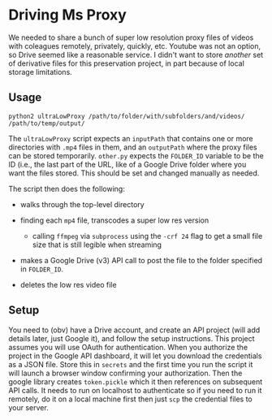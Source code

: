 # Driving Ms Proxy

We needed to share a bunch of super low resolution proxy files of videos with coleagues remotely, privately, quickly, etc. Youtube was not an option, so Drive seemed like a reasonable service. I didn't want to store *another* set of derivative files for this preservation project, in part because of local storage limitations. 


## Usage

`python2 ultraLowProxy /path/to/folder/with/subfolders/and/videos/ /path/to/temp/output/`

The `ultraLowProxy` script expects an `inputPath` that contains one or more directories with `.mp4` files in them, and an `outputPath` where the proxy files can be stored temporarily. `other.py` expects the `FOLDER_ID` variable to be the ID (i.e., the last part of the URL, like of a Google Drive folder where you want the files stored. This should be set and changed manually as needed. 

The script then does the following:

* walks through the top-level directory 

* finding each `mp4` file, transcodes a super low res version 

  * calling `ffmpeg` via `subprocess` using the `-crf 24` flag to get a small file size that is still legible when streaming

* makes a Google Drive (v3) API call to post the file to the folder specified in `FOLDER_ID`.

* deletes the low res video file

## Setup

You need to (obv) have a Drive account, and create an API project (will add details later, just Google it), and follow the setup instructions. This project assumes you will use OAuth for authentication. When you authorize the project in the Google API dashboard, it will let you download the credentials as a JSON file. Store this in `secrets` and the first time you run the script it will launch a browser window confirming your authorization. Then the google library creates `token.pickle` which it then references on subsequent API calls. It needs to run on localhost to authenticate so if you need to run it remotely, do it on a local machine first then just `scp` the credential files to your server.

